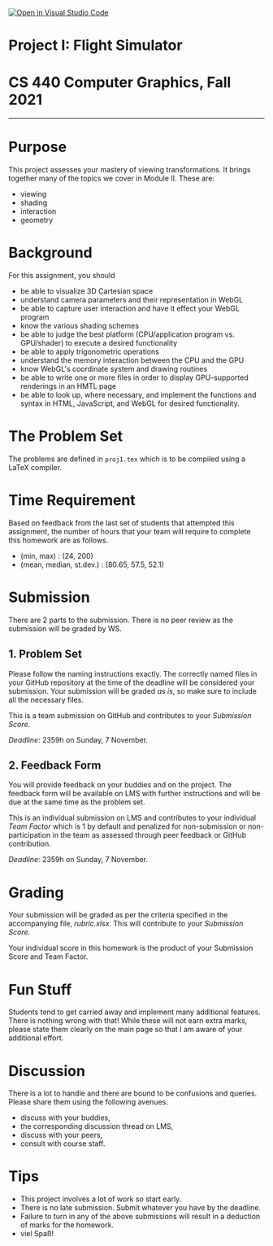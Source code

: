 [![Open in Visual Studio Code](https://classroom.github.com/assets/open-in-vscode-f059dc9a6f8d3a56e377f745f24479a46679e63a5d9fe6f495e02850cd0d8118.svg)](https://classroom.github.com/online_ide?assignment_repo_id=6099134&assignment_repo_type=AssignmentRepo)
# Project I: Flight Simulator
# CS 440 Computer Graphics, Fall 2021
***

# Purpose

This project assesses your mastery of viewing transformations. It brings together many of the topics we cover in Module II. These are:

- viewing
- shading
- interaction
- geometry

# Background

For this assignment, you should
- be able to visualize 3D Cartesian space
- understand camera parameters and their representation in WebGL
- be able to capture user interaction and have it effect your WebGL program
- know the various shading schemes
- be able to judge the best platform (CPU/application program vs. GPU/shader) to execute a desired functionality
- be able to apply trigonometric operations
- understand the memory interaction between the CPU and the GPU
- know WebGL's coordinate system and drawing routines
- be able to write one or more files in order to display GPU-supported renderings in an HMTL page
- be able to look up, where necessary, and implement the functions and syntax in HTML, JavaScript, and WebGL for desired functionality.

# The Problem Set

The problems are defined in `proj1.tex` which is to be compiled using a LaTeX compiler.

# Time Requirement

Based on feedback from the last set of students that attempted this assignment, the number of hours that your team will require to complete this homework are as follows.

- (min, max) : (24, 200)
- (mean, median, st.dev.) : (80.65, 57.5, 52.1)

# Submission

There are 2 parts to the submission. There is no peer review as the submission will be graded by WS.

## 1. Problem Set

Please follow the naming instructions exactly. The correctly named files in your GitHub repository at the time of the deadline will be considered your submission. Your submission will be graded _as is_, so make sure to include all the necessary files.

This is a team submission on GitHub and contributes to your _Submission Score_.

_Deadline_: 2359h on Sunday, 7 November.

## 2. Feedback Form

You will provide feedback on your buddies and on the project. The feedback form will be available on LMS with further instructions and will be due at the same time as the problem set.

This is an individual submission on LMS and contributes to your individual _Team Factor_ which is 1 by default and penalized for non-submission or non-participation in the team as assessed through peer feedback or GitHub contribution.

_Deadline_: 2359h on Sunday, 7 November.

# Grading

Your submission will be graded as per the criteria specified in the accompanying file, _rubric.xlsx_. This will contribute to your _Submission Score_.

Your individual score in this homework is the product of your Submission Score and Team Factor.

# Fun Stuff

Students tend to get carried away and implement many additional features. There is nothing wrong with that! While these will not earn extra marks, please state them clearly on the main page so that I am aware of your additional effort.

# Discussion

There is a lot to handle and there are bound to be confusions and queries. Please share them using the following avenues.

- discuss with your buddies,
- the corresponding discussion thread on LMS,
- discuss with your peers,
- consult with course staff.

# Tips

- This project involves a lot of work so start early.
- There is no late submission. Submit whatever you have by the deadline.
- Failure to turn in any of the above submissions will result in a deduction of marks for the homework.
- viel Spaß!
